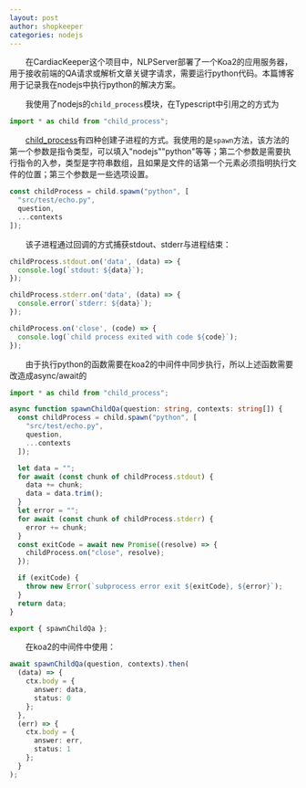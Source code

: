 ```yaml
---
layout: post
author: shopkeeper
categories: nodejs
---
```

&emsp;&emsp;在CardiacKeeper这个项目中，NLPServer部署了一个Koa2的应用服务器，用于接收前端的QA请求或解析文章关键字请求，需要运行python代码。本篇博客用于记录我在nodejs中执行python的解决方案。

&emsp;&emsp;我使用了nodejs的`child_process`模块，在Typescript中引用之的方式为
```typescript
import * as child from "child_process";
```
&emsp;&emsp;[child_process](https://nodejs.org/api/child_process.html)有四种创建子进程的方式。我使用的是`spawn`方法，该方法的第一个参数是指令类型，可以填入"nodejs""python"等等；第二个参数是需要执行指令的入参，类型是字符串数组，且如果是文件的话第一个元素必须指明执行文件的位置；第三个参数是一些选项设置。

```typescript
const childProcess = child.spawn("python", [
  "src/test/echo.py",
  question,
  ...contexts
]);
```
&emsp;&emsp;该子进程通过回调的方式捕获stdout、stderr与进程结束：
```typescript
childProcess.stdout.on('data', (data) => {
  console.log(`stdout: ${data}`);
});

childProcess.stderr.on('data', (data) => {
  console.error(`stderr: ${data}`);
});

childProcess.on('close', (code) => {
  console.log(`child process exited with code ${code}`);
});
```
&emsp;&emsp;由于执行python的函数需要在koa2的中间件中同步执行，所以上述函数需要改造成async/await的
```typescript
import * as child from "child_process";

async function spawnChildQa(question: string, contexts: string[]) {
  const childProcess = child.spawn("python", [
    "src/test/echo.py",
    question,
    ...contexts
  ]);

  let data = "";
  for await (const chunk of childProcess.stdout) {
    data += chunk;
    data = data.trim();
  }
  let error = "";
  for await (const chunk of childProcess.stderr) {
    error += chunk;
  }
  const exitCode = await new Promise((resolve) => {
    childProcess.on("close", resolve);
  });

  if (exitCode) {
    throw new Error(`subprocess error exit ${exitCode}, ${error}`);
  }
  return data;
}

export { spawnChildQa };
```
&emsp;&emsp;在koa2的中间件中使用：
```typescript
await spawnChildQa(question, contexts).then(
  (data) => {
    ctx.body = {
      answer: data,
      status: 0
    };
  },
  (err) => {
    ctx.body = {
      answer: err,
      status: 1
    };
  }
);
```